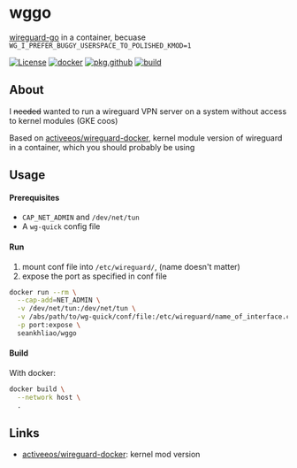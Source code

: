 # wggo

[wireguard-go](https://git.zx2c4.com/wireguard-go/about/) in a container, becuase `WG_I_PREFER_BUGGY_USERSPACE_TO_POLISHED_KMOD=1`

[![License](https://img.shields.io/github/license/seankhliao/wggo.svg?style=flat-square)](LICENSE)
[![docker](https://img.shields.io/badge/docker-seankhliao%2Fwggo-informational?style=flat-square)](https://hub.docker.com/r/seankhliao/wggo)
[![pkg.github](https://img.shields.io/badge/pkg.github-docker-informational?style=flat-square)](https://github.com/seankhliao/wggo/packages)
[![build](https://github.com/seankhliao/wggo/workflows/workflow/badge.svg?style=flat-square)](https://github.com/seankhliao/wggo/actions)

## About

I ~~needed~~ wanted to run a wireguard VPN server on a system without access to kernel modules (GKE coos)

Based on [activeeos/wireguard-docker](https://github.com/activeeos/wireguard-docker), kernel module version of wireguard in a container, which you should probably be using

## Usage

#### Prerequisites

- `CAP_NET_ADMIN` and `/dev/net/tun`
- A `wg-quick` config file

#### Run

1. mount conf file into `/etc/wireguard/`, (name doesn't matter)
2. expose the port as specified in conf file

```sh
docker run --rm \
  --cap-add=NET_ADMIN \
  -v /dev/net/tun:/dev/net/tun \
  -v /abs/path/to/wg-quick/conf/file:/etc/wireguard/name_of_interface.conf \
  -p port:expose \
  seankhliao/wggo
```

#### Build

With docker:

```sh
docker build \
  --network host \
  .
```

## Links

- [activeeos/wireguard-docker](https://github.com/activeeos/wireguard-docker): kernel mod version
